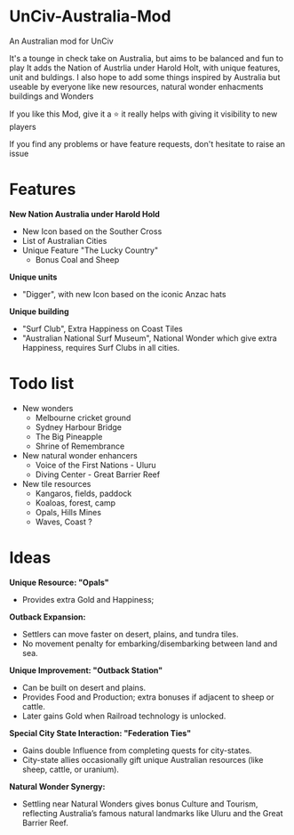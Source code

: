 # UnCiv-Australia-Mod
An Australian mod for UnCiv

It's a tounge in check take on Australia, but aims to be balanced and fun to play
It adds the Nation of Austrlia under Harold Holt, with unique features, unit and buldings. 
I also hope to add some things inspired by Australia but useable by everyone like new resources, natural wonder enhacments buildings and Wonders

If you like this Mod, give it a ⭐ it really helps with giving it visibility to new players

If you find any problems or have feature requests, don't hesitate to raise an issue

# Features

**New Nation Australia under Harold Hold** 
  - New Icon based on the Souther Cross
  - List of Australian Cities
  - Unique Feature "The Lucky Country"
    - Bonus Coal and Sheep

**Unique units**
  - "Digger", with new Icon based on the iconic Anzac hats

**Unique building**
  - "Surf Club", Extra Happiness on Coast Tiles
  - "Australian National Surf Museum", National Wonder which give extra Happiness, requires Surf Clubs in all cities.

# Todo list

- New wonders
  - Melbourne cricket ground
  - Sydney Harbour Bridge
  - The Big Pineapple
  - Shrine of Remembrance
- New natural wonder enhancers
  - Voice of the First Nations - Uluru
  - Diving Center - Great Barrier Reef
- New tile resources
  - Kangaros, fields, paddock
  - Koaloas, forest, camp
  - Opals, Hills Mines
  - Waves, Coast ?

# Ideas

**Unique Resource: "Opals"**
- Provides extra Gold and Happiness;

**Outback Expansion:**
- Settlers can move faster on desert, plains, and tundra tiles.
- No movement penalty for embarking/disembarking between land and sea.

**Unique Improvement: "Outback Station"**  
- Can be built on desert and plains.
- Provides Food and Production; extra bonuses if adjacent to sheep or cattle.
- Later gains Gold when Railroad technology is unlocked.

**Special City State Interaction: "Federation Ties"**  
- Gains double Influence from completing quests for city-states.
- City-state allies occasionally gift unique Australian resources (like sheep, cattle, or uranium).

**Natural Wonder Synergy:**
- Settling near Natural Wonders gives bonus Culture and Tourism, reflecting Australia’s famous natural landmarks like Uluru and the Great Barrier Reef.


